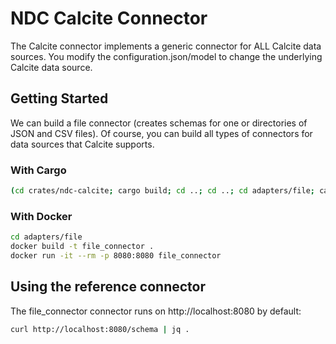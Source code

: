 # NDC Calcite Connector

The Calcite connector implements a generic connector for ALL Calcite data sources. You modify the configuration.json/model to
change the underlying Calcite data source.

## Getting Started

We can build a file connector (creates schemas for one or directories of JSON and CSV files). Of course, you can build all types of connectors for data sources that Calcite supports.

### With Cargo

```sh
(cd crates/ndc-calcite; cargo build; cd ..; cd ..; cd adapters/file; cargo run --package ndc-calcite --bin ndc-calcite -- serve --configuration .)
```

### With Docker

```sh
cd adapters/file
docker build -t file_connector .
docker run -it --rm -p 8080:8080 file_connector
```

## Using the reference connector

The file_connector connector runs on http://localhost:8080 by default:

```sh
curl http://localhost:8080/schema | jq .
```
